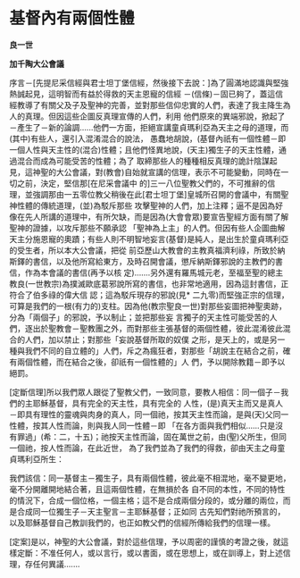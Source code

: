 # 基督內有兩個性體


**良一世**

**加千陶大公會議**





序言－[先提尼采信經與君士坦丁堡信經，然後接下去說：]為了圓滿地認識與堅強熱誠起見，這明智而有益於得救的天主恩寵的信經
－(信條)－固已夠了，蓋這信經教導了有關父及子及聖神的完善，並對那些信仰忠實的人們，表達了我主降生為人的真理。但因這些企圖反真理宣傳的人們，利用
他們原來的異端邪說，掀起了－產生了－新的論調......他們一方面，拒絕宣講童貞瑪利亞為天主之母的道理，而(其中)有些人，還引入混淆混合的說法，
愚蠢地胡說，(基督內祇有一個性體－即一個人性與天主性的(混合)性體；且他們怪異地說，(天主)獨生子的天主性體，通過混合而成為可能受苦的性體；為了
取締那些人的種種相反真理的詭計陰謀起見，這神聖的大公會議，對(教會)自始就宣講的信理，表示不可能變動，同時在一切之前，決定，堅信那[在尼采會議中
的]三一八位聖教父們的，不可推辭的信理，並強調那由一五零位教父稍後在此[君士坦丁堡]皇城所召開的會議中，有關聖神性體的傳統道理，(並)為駁斥那些
攻擊聖神的人們，加上注釋；逼不是因為好像在先人所講的道理中，有所欠缺，而是因為(大會會眾)要宣告聖經方面有關了解聖神的證據，以攻斥那些不願承認
「聖神為上主」的人們。但因有些人企圖曲解天主分施恩寵的奧蹟；有些人則不明智地妄言(基督)是純人，是出生於童貞瑪利亞的受生者，所以本大公會議，把從
前亞歷山大教會的主教真福濟利祿，所致於納斯鐸的書信，以及他所寫給東方，及時召開會議，懲斥納斯鐸邪說的主教們的書信，作為本會議的書信(再予以核
定)…....另外還有羅馬城元老，至福至聖的總主教良(一世教宗)為撲滅歐底葛邪說所寫的書信，也非常地適用，因為這封書信，正符合了伯多祿的偉大信
認；這為駁斥現存的邪說(見* 
二九零)而堅強正宗的信理，可算是我們的一根(有力的)支柱。因為他(教宗聖良一世)對那些妄圖把神聖奧跡，分為「兩個子」的邪說，予以制止；並把那些妄
言獨子的天主性可能受苦的人們，逐出於聖教會－聖教團之外，而對那些主張基督的兩個性體，彼此混淆彼此混合的人們，加以禁止；對那些「妄說基督所取的奴僕
之形，是天上的，或是另一種與我們不同的自立體的」人們，斥之為瘋狂者，對那些「胡說主在結合之前，確有兩個性體，而在結合之後，卻祇有一個性體的」人
們，予以開除教籍－即予以絕罰。

[定斷信理]所以我們眾人跟從了聖教父們，一致同意，要教人相信：同一個子－我們的主耶穌基督，具有完全的天主性，具有完全的
人性，(是)真天主而又是真人－即具有理性的靈魂與肉身的真人，同一個祂，按其天主性而論，是與(天)父同一性體，按其人性而論，則與我人同一性體－即
「在各方面與我們相似......只是沒有罪過」(希：二，十五)；祂按天主性而論，固在萬世之前，由(聖)父所生，但同一個祂，按人性而論，在此近世，
為了我們並為了我們的得救，卻由天主之母童貞瑪利亞所生：

我們該信：同一基督主－獨生子，具有兩個性體，彼此毫不相混地，毫不變更地，毫不分開離開地結合著，且這兩個性體，在無損於各
自不同的本性，不同的特性的情況下，合成一個位格，一個主格；這不是合成兩個分段的，或分離的兩位，而是合成同一位獨生子－天主聖言－主耶穌基督；正如同
古先知們對祂所預言的，以及耶穌基督自己教訓我們的，也正如教父們的信經所傳給我們的信理一樣。

[定案]是以，神聖的大公會議，對於這些信理，予以周密的謹慎的考證之後，就這樣定斷：不准任何人，或以言行，或以書面，或在思想上，或在訓導上，對上述信理，存任何異議…....

